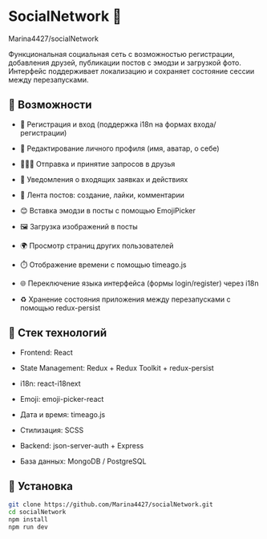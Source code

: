 # SocialNetwork 📱
Marina4427/socialNetwork

Функциональная социальная сеть с возможностью регистрации, добавления друзей, публикации постов с эмодзи и загрузкой фото. Интерфейс поддерживает локализацию и сохраняет состояние сессии между перезапусками.

## 🚀 Возможности

- 🔐 Регистрация и вход (поддержка i18n на формах входа/регистрации)

- 👤 Редактирование личного профиля (имя, аватар, о себе)

- 🧑‍🤝‍🧑 Отправка и принятие запросов в друзья

- 🔔 Уведомления о входящих заявках и действиях

- 📃 Лента постов: создание, лайки, комментарии

- 😊 Вставка эмодзи в посты с помощью EmojiPicker

- 🖼️ Загрузка изображений в посты

- 🌍 Просмотр страниц других пользователей

- ⏱️ Отображение времени с помощью timeago.js

- 🌐 Переключение языка интерфейса (формы login/register) через i18n

- ♻️ Хранение состояния приложения между перезапусками с помощью redux-persist

## 🧩 Стек технологий

-  Frontend: React

-  State Management: Redux + Redux Toolkit + redux-persist

-  i18n: react-i18next

-  Emoji: emoji-picker-react

-  Дата и время: timeago.js

-  Стилизация: SCSS

-  Backend: json-server-auth + Express

-  База данных: MongoDB / PostgreSQL

## 🔧 Установка
```bash
git clone https://github.com/Marina4427/socialNetwork.git
cd socialNetwork
npm install
npm run dev
```


